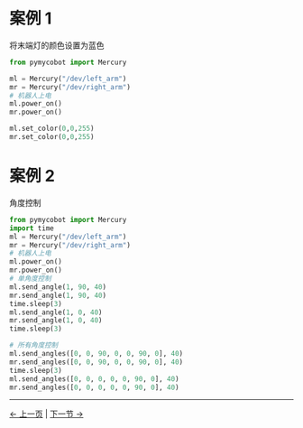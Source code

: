
# 案例 1

将末端灯的颜色设置为蓝色

```python
from pymycobot import Mercury

ml = Mercury("/dev/left_arm")
mr = Mercury("/dev/right_arm")
# 机器人上电
ml.power_on()
mr.power_on()

ml.set_color(0,0,255)
mr.set_color(0,0,255)

```

# 案例 2

角度控制

```python
from pymycobot import Mercury
import time
ml = Mercury("/dev/left_arm")
mr = Mercury("/dev/right_arm")
# 机器人上电
ml.power_on()
mr.power_on()
# 单角度控制
ml.send_angle(1, 90, 40)
mr.send_angle(1, 90, 40)
time.sleep(3)
ml.send_angle(1, 0, 40)
mr.send_angle(1, 0, 40)
time.sleep(3)

# 所有角度控制
ml.send_angles([0, 0, 90, 0, 0, 90, 0], 40)
mr.send_angles([0, 0, 90, 0, 0, 90, 0], 40)
time.sleep(3)
ml.send_angles([0, 0, 0, 0, 0, 90, 0], 40)
mr.send_angles([0, 0, 0, 0, 0, 90, 0], 40)

```

----
[← 上一页](./6.1.2-ApplicationBasePython.md) | [下一节 →](../6.1-Python/6.1.4-Drag_teach.md)